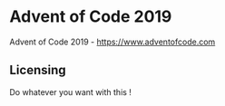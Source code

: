 # Advent of Code 2019

Advent of Code 2019 - https://www.adventofcode.com

## Licensing
Do whatever you want with this !